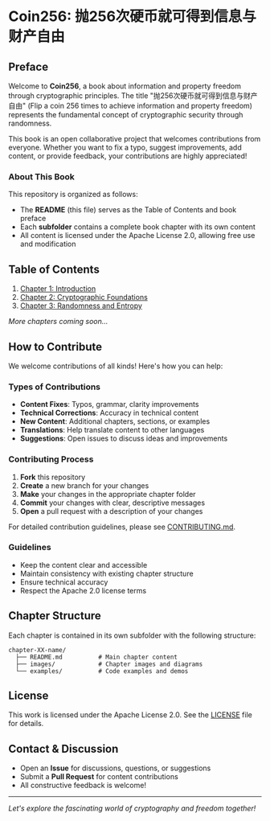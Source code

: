 # Coin256: 抛256次硬币就可得到信息与财产自由

## Preface

Welcome to **Coin256**, a book about information and property freedom through cryptographic principles. The title "抛256次硬币就可得到信息与财产自由" (Flip a coin 256 times to achieve information and property freedom) represents the fundamental concept of cryptographic security through randomness.

This book is an open collaborative project that welcomes contributions from everyone. Whether you want to fix a typo, suggest improvements, add content, or provide feedback, your contributions are highly appreciated!

### About This Book

This repository is organized as follows:
- The **README** (this file) serves as the Table of Contents and book preface
- Each **subfolder** contains a complete book chapter with its own content
- All content is licensed under the Apache License 2.0, allowing free use and modification

## Table of Contents

1. [Chapter 1: Introduction](./chapter-01-introduction/)
2. [Chapter 2: Cryptographic Foundations](./chapter-02-cryptographic-foundations/)
3. [Chapter 3: Randomness and Entropy](./chapter-03-randomness-entropy/)

*More chapters coming soon...*

## How to Contribute

We welcome contributions of all kinds! Here's how you can help:

### Types of Contributions
- **Content Fixes**: Typos, grammar, clarity improvements
- **Technical Corrections**: Accuracy in technical content
- **New Content**: Additional chapters, sections, or examples
- **Translations**: Help translate content to other languages
- **Suggestions**: Open issues to discuss ideas and improvements

### Contributing Process
1. **Fork** this repository
2. **Create** a new branch for your changes
3. **Make** your changes in the appropriate chapter folder
4. **Commit** your changes with clear, descriptive messages
5. **Open** a pull request with a description of your changes

For detailed contribution guidelines, please see [CONTRIBUTING.md](./CONTRIBUTING.md).

### Guidelines
- Keep the content clear and accessible
- Maintain consistency with existing chapter structure
- Ensure technical accuracy
- Respect the Apache 2.0 license terms

## Chapter Structure

Each chapter is contained in its own subfolder with the following structure:
```
chapter-XX-name/
  ├── README.md          # Main chapter content
  ├── images/            # Chapter images and diagrams
  └── examples/          # Code examples and demos
```

## License

This work is licensed under the Apache License 2.0. See the [LICENSE](./LICENSE) file for details.

## Contact & Discussion

- Open an **Issue** for discussions, questions, or suggestions
- Submit a **Pull Request** for content contributions
- All constructive feedback is welcome!

---

*Let's explore the fascinating world of cryptography and freedom together!*
